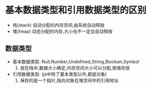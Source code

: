 # 基本数据类型和引用数据类型的区别
* 栈(stack) 自动分配的内存空间,由系统自动释放
* 堆(heap)  动态分配的内存,大小也不一定会自动释放

## 数据类型
* 基本数据类型: Null,Number,Undefined,String,Boolean,Symbol
    1. 放在栈中,数据大小确定,内存空间大小可以分配,按值存放
* 引用数据类型: (js中除了基本类型以外,都是对象)
    1. 保存的是一个指针,指向对象在堆空间中的引用地址